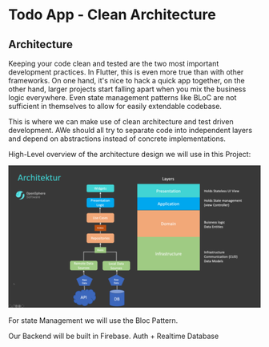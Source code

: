 # Todo App - Clean Architecture

## Architecture

Keeping your code clean and tested are the two most important development practices. In Flutter, this is even more true than with other frameworks. On one hand, it's nice to hack a quick app together, on the other hand, larger projects start falling apart when you mix the business logic everywhere. Even state management patterns like BLoC are not sufficient in themselves to allow for easily extendable codebase.

This is where we can make use of clean architecture and test driven development. AWe should all try to separate code into independent layers and depend on abstractions instead of concrete implementations.

High-Level overview of the architecture design we will use in this Project:


![image info](images/Architecture.png)



For state Management we will use the Bloc Pattern.

Our Backend will be built in Firebase. Auth + Realtime Database
